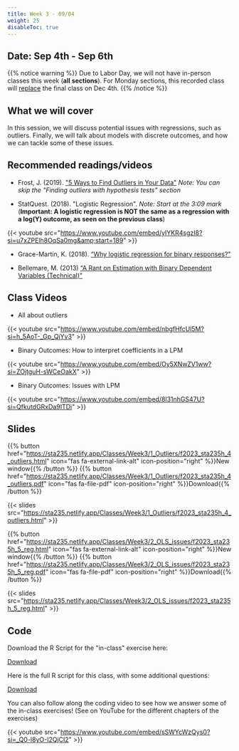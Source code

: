 ```yaml
---
title: Week 3 - 09/04
weight: 25
disableToc: true
---
```


## Date: Sep 4th - Sep 6th

{{% notice warning %}}
Due to Labor Day, we will not have in-person classes this week (**all sections**). For Monday sections, this recorded class will <u>replace</u> the final class on Dec 4th.
{{% /notice %}}

## What we will cover

In this session, we will discuss potential issues with regressions, such as outliers. Finally, we will talk about models with discrete outcomes, and how we can tackle some of these issues.

## Recommended readings/videos

- Frost, J. (2019). ["5 Ways to Find Outliers in Your Data"](https://statisticsbyjim.com/basics/outliers/) *Note: You can skip the "Finding outliers with hypothesis tests" section*

- StatQuest. (2018). "Logistic Regression". *Note: Start at the 3:09 mark* (**Important: A logistic regression is NOT the same as a regression with a log(Y) outcome, as seen on the previous class**)

{{< youtube src="https://www.youtube.com/embed/yIYKR4sgzI8?si=u7xZPElh8OqSa0mg&amp;start=189" >}}

- Grace-Martin, K. (2018). [“Why logistic regression for binary responses?"](https://www.theanalysisfactor.com/why-logistic-regression-for-binary-response/)


- Bellemare, M. (2013) [“A Rant on Estimation with Binary Dependent Variables (Technical)"](http://marcfbellemare.com/wordpress/8951)


## Class Videos

- All about outliers

{{< youtube src="https://www.youtube.com/embed/nbgfHfcUl5M?si=h_5AoT-_Gp_QjYv3" >}}

- Binary Outcomes: How to interpret coefficients in a LPM

{{< youtube src="https://www.youtube.com/embed/Oy5XNwZV1ww?si=ZOjtguH-sWCeOakX" >}}

- Binary Outcomes: Issues with LPM

{{< youtube src="https://www.youtube.com/embed/8l31nhGS47U?si=QfkutdGRxDa9ITDi" >}}

## Slides

{{% button href="https://sta235.netlify.app/Classes/Week3/1_Outliers/f2023_sta235h_4_outliers.html" icon="fas fa-external-link-alt" icon-position="right" %}}New window{{% /button %}} {{% button href="https://sta235.netlify.app/Classes/Week3/1_Outliers/f2023_sta235h_4_outliers.pdf" icon="fas fa-file-pdf" icon-position="right" %}}Download{{% /button %}} 

{{< slides src="https://sta235.netlify.app/Classes/Week3/1_Outliers/f2023_sta235h_4_outliers.html" >}}


{{% button href="https://sta235.netlify.app/Classes/Week3/2_OLS_issues/f2023_sta235h_5_reg.html" icon="fas fa-external-link-alt" icon-position="right" %}}New window{{% /button %}} {{% button href="https://sta235.netlify.app/Classes/Week3/2_OLS_issues/f2023_sta235h_5_reg.pdf" icon="fas fa-file-pdf" icon-position="right" %}}Download{{% /button %}} 

{{< slides src="https://sta235.netlify.app/Classes/Week3/2_OLS_issues/f2023_sta235h_5_reg.html" >}}

## Code
 
Download the R Script for the "in-class" exercise here:
<script>let date = Date.now();</script>
<a onclick="gtag('event','code3_inclass', {'event_category': 'code','event_label': 'code3_inclass', 'event_action': date, 'debug_mode':true });" href="https://raw.githubusercontent.com/maibennett/sta235/main/exampleSite/content/Classes/Week3/2_OLS_issues/code/f2023_sta235h_3_reg_in_class.R" target="_blank" class="btn btn-default">Download<i class="fas fa-code"></i></a>

Here is the full R script for this class, with some additional questions: 

<a onclick="gtag('event','code3', {'event_category': 'code','event_label': 'code3', 'event_action': date, 'debug_mode':true });" href="https://raw.githubusercontent.com/maibennett/sta235/main/exampleSite/content/Classes/Week3/2_OLS_issues/code/f2023_sta235h_3_reg.R" target="_blank" class="btn btn-default">Download<i class="fas fa-code"></i></a>

You can also follow along the coding video to see how we answer some of the in-class exercises! (See on YouTube for the different chapters of the exercises)

{{< youtube src="https://www.youtube.com/embed/sSWYcWzQys0?si=_Q0-l8yO-I2QjCI2" >}}